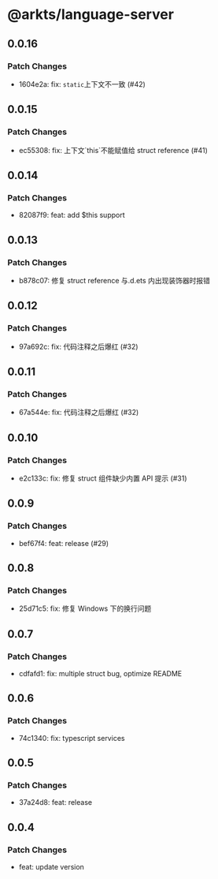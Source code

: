 # @arkts/language-server

## 0.0.16

### Patch Changes

- 1604e2a: fix: `static`上下文不一致 (#42)

## 0.0.15

### Patch Changes

- ec55308: fix: 上下文\`this\`不能赋值给 struct reference (#41)

## 0.0.14

### Patch Changes

- 82087f9: feat: add $this support

## 0.0.13

### Patch Changes

- b878c07: 修复 struct reference 与.d.ets 内出现装饰器时报错

## 0.0.12

### Patch Changes

- 97a692c: fix: 代码注释之后爆红 (#32)

## 0.0.11

### Patch Changes

- 67a544e: fix: 代码注释之后爆红 (#32)

## 0.0.10

### Patch Changes

- e2c133c: fix: 修复 struct 组件缺少内置 API 提示 (#31)

## 0.0.9

### Patch Changes

- bef67f4: feat: release (#29)

## 0.0.8

### Patch Changes

- 25d71c5: fix: 修复 Windows 下的换行问题

## 0.0.7

### Patch Changes

- cdfafd1: fix: multiple struct bug, optimize README

## 0.0.6

### Patch Changes

- 74c1340: fix: typescript services

## 0.0.5

### Patch Changes

- 37a24d8: feat: release

## 0.0.4

### Patch Changes

- feat: update version
